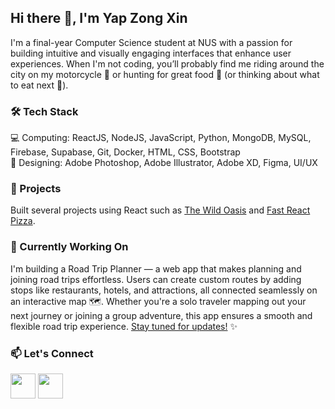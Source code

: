 ## Hi there 👋, I'm Yap Zong Xin
I'm a final-year Computer Science student at NUS with a passion for building intuitive and visually engaging interfaces that enhance user experiences.
When I'm not coding, you’ll probably find me riding around the city on my motorcycle 🛵 or hunting for great food 🍔 (or thinking about what to eat next 🤔).

### 🛠️ Tech Stack
💻 Computing: ReactJS, NodeJS, JavaScript, Python, MongoDB, MySQL, Firebase, Supabase, Git, Docker, HTML, CSS, Bootstrap <br />
🎨 Designing: Adobe Photoshop, Adobe Illustrator, Adobe XD, Figma, UI/UX

### 🌱 Projects
Built several projects using React such as <a href="https://the-wild-oasis-blond-chi.vercel.app/">The Wild Oasis</a> and <a href="https://fast-react-pizza-ebon-theta.vercel.app/">Fast React Pizza</a>.

### 🧪 Currently Working On
I'm building a Road Trip Planner — a web app that makes planning and joining road trips effortless. Users can create custom routes by adding stops like restaurants, hotels, and attractions, all connected seamlessly on an interactive map 🗺️. Whether you're a solo traveler mapping out your next journey or joining a group adventure, this app ensures a smooth and flexible road trip experience. [Stay tuned for updates!](https://github.com/yap-zong-xin/road-trip/blob/main/README.md) ✨

### 📫 Let's Connect
<a href="mailto:yapzongxin@hotmail.com" alt="email" style="text-decoration:none">
  <img src="https://cdn-icons-png.flaticon.com/512/2250/2250206.png" style="height:40px" />
</a>
<a href="https://www.linkedin.com/in/yapzongxin" target="_blank" alt="linkedin" style="text-decoration:none">
  <img src="https://upload.wikimedia.org/wikipedia/commons/thumb/c/ca/LinkedIn_logo_initials.png/600px-LinkedIn_logo_initials.png?20140125013055" style="height:40px" />
</a>

<!--
**yap-zong-xin/yap-zong-xin** is a ✨ _special_ ✨ repository because its `README.md` (this file) appears on your GitHub profile.

Here are some ideas to get you started:

- 🔭 I’m currently working on ...
- 🌱 I’m currently learning ...
- 👯 I’m looking to collaborate on ...
- 🤔 I’m looking for help with ...
- 💬 Ask me about ...
- 📫 How to reach me: ...
- 😄 Pronouns: ...
- ⚡ Fun fact: ...
-->
